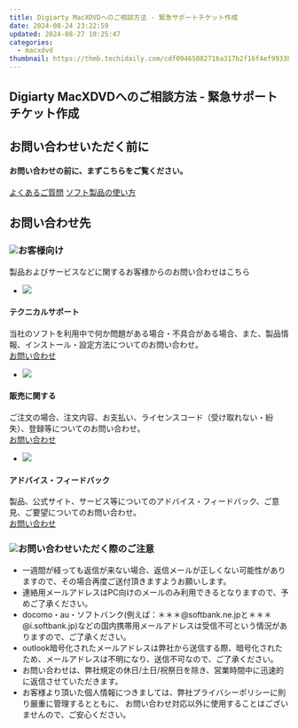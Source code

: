 ```yaml
---
title: Digiarty MacXDVDへのご相談方法 - 緊急サポートチケット作成
date: 2024-08-24 23:22:59
updated: 2024-08-27 10:25:47
categories:
  - macxdvd
thumbnail: https://thmb.techidaily.com/cdf09465082716a317b2f16f4ef99338eb56d0b864c0910b3b97914866d756b0.jpg
---
```


## Digiarty MacXDVDへのご相談方法 - 緊急サポートチケット作成

## お問い合わせいただく前に

#### お問い合わせの前に、まずこちらをご覧ください。

[よくあるご質問](https://tools.techidaily.com/macxdvd/products/) [ソフト製品の使い方](https://tools.techidaily.com/macxdvd/products/) 



## お問い合わせ先

### ![](https://www.macxdvd.com/company/image-style/contactus-jp/pack01.png)お客様向け

製品およびサービスなどに関するお客様からのお問い合わせはこちら

* ![](https://www.macxdvd.com/company/image-style/contactus-jp/pic1.jpg)  
#### テクニカルサポート  
当社のソフトを利用中で何か問題がある場合・不具合がある場合、また、製品情報、インストール・設定方法についてのお問い合わせ。  
[お問い合わせ](https://tools.techidaily.com/macxdvd/products/)
* ![](https://www.macxdvd.com/company/image-style/contactus-jp/pic2.jpg)  
#### 販売に関する  
ご注文の場合、注文内容、お支払い、ライセンスコード（受け取れない・紛失）、登録等についてのお問い合わせ。  
[お問い合わせ](https://tools.techidaily.com/macxdvd/products/)
* ![](https://www.macxdvd.com/company/image-style/contactus-jp/pic3.jpg)  
#### アドバイス・フィードバック  
製品、公式サイト、サービス等についてのアドバイス・フィードバック、ご意見、ご要望についてのお問い合わせ。  
[お問い合わせ](https://tools.techidaily.com/macxdvd/products/)



### ![](https://www.macxdvd.com/company/image-style/contactus-jp/pack03.png)お問い合わせいただく際のご注意

* 一週間が経っても返信が来ない場合、返信メールが正しくない可能性がありますので、その場合再度ご送付頂きますようお願いします。
* 連絡用メールアドレスはPC向けのメールのみ利用できるとなりますので、予めご了承ください。
* docomo・au・ソフトバンク(例えば：＊＊＊@softbank.ne.jpと＊＊＊@i.softbank.jp)などの国内携帯用メールアドレスは受信不可という情況がありますので、ご了承ください。
* outlook暗号化されたメールアドレスは弊社から送信する際、暗号化されたため、メールアドレスは不明になり、送信不可なので、ご了承ください。
* お問い合わせは、弊社規定の休日/土日/祝祭日を除き、営業時間中に迅速的に返信させていただきます。
* お客様より頂いた個人情報につきましては、弊社プライバシーポリシーに則り厳重に管理するとともに、 お問い合わせ対応以外に使用することはございませんので、ご安心ください。

<ins class="adsbygoogle"
     style="display:block"
     data-ad-format="autorelaxed"
     data-ad-client="ca-pub-7571918770474297"
     data-ad-slot="1223367746"></ins>



<ins class="adsbygoogle"
     style="display:block"
     data-ad-client="ca-pub-7571918770474297"
     data-ad-slot="8358498916"
     data-ad-format="auto"
     data-full-width-responsive="true"></ins>
